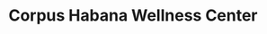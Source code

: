 ---
title: "Corpus Habana Wellness Center"
url: /la-habana/corpus-habana-wellness-center/
shop: Massage
---